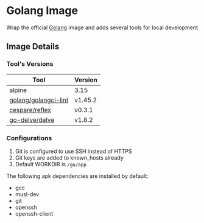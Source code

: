 # Golang Image

Wrap the official [Golang](https://hub.docker.com/_/golang) image and adds several
tools for local development

## Image Details

### Tool's Versions

| Tool | Version |
| - | - |
| alpine | 3.15 |
| [golang/golangci-lint](https://golangci-lint.run) | v1.45.2 |
| [cespare/reflex](https://github.com/cespare/reflex) | v0.3.1 |
| [go-delve/delve](https://github.com/go-delve/delve) | v1.8.2 |

### Configurations

1. Git is configured to use SSH instead of HTTPS
2. Git keys are added to known_hosts already
3. Default WORKDIR is `/go/app`

The following apk dependencies are installed by default:

- gcc
- musl-dev
- git
- openssh
- openssh-client
